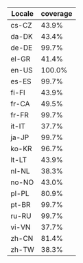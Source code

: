 ﻿| Locale | coverage |
| ------ | -------- |
| cs-CZ | 43.9% |
| da-DK | 43.4% |
| de-DE | 99.7% |
| el-GR | 41.4% |
| en-US | 100.0% |
| es-ES | 99.7% |
| fi-FI | 43.9% |
| fr-CA | 49.5% |
| fr-FR | 99.7% |
| it-IT | 37.7% |
| ja-JP | 99.7% |
| ko-KR | 96.7% |
| lt-LT | 43.9% |
| nl-NL | 38.3% |
| no-NO | 43.0% |
| pl-PL | 80.9% |
| pt-BR | 99.7% |
| ru-RU | 99.7% |
| vi-VN | 37.7% |
| zh-CN | 81.4% |
| zh-TW | 38.3% |
